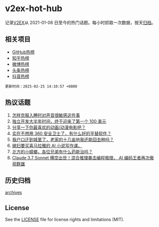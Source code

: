 # v2ex-hot-hub

 记录[V2EX](https://www.v2ex.com/)从 2021-01-06 日至今的热门话题。每小时抓取一次数据，按天[归档](archives)。
 
 ## 相关项目

- [GitHub热榜](https://github.com/it985/github-hot-hub)
- [知乎热榜](https://github.com/it985/zhihu-hot-hub)
- [微博热榜](https://github.com/it985/weibo-hot-hub)
- [头条热榜](https://github.com/it985/toutiao-hot-hub)
- [抖音热榜](https://github.com/it985/douyin-hot-hub)


 `更新时间：2025-02-25 14:10:57 +0800`

## 热议话题

1. [怎样克服入睡时对声音很敏感这件事](https://www.v2ex.com/t/1113983)
1. [独立开发大半年时间，终于迎来了第一个 100 美元](https://www.v2ex.com/t/1114017)
1. [分享一下你最喜欢的动画/动漫电影吧？](https://www.v2ex.com/t/1113997)
1. [实在不想用 360 安全卫士了，有什么好的平替软件？](https://www.v2ex.com/t/1113836)
1. [我户口迁到城里了，老家的十几亩地我还能回去种吗？](https://www.v2ex.com/t/1113929)
1. [媳妇要买喜马拉雅的 AI 小说写作课。](https://www.v2ex.com/t/1113863)
1. [北方的小蟑螂，各位兄弟有什么药能治吗？](https://www.v2ex.com/t/1113876)
1. [Claude 3.7 Sonnet 横空出世！混合推理暴击编程极限， AI 编码王者再次傲视群雄](https://www.v2ex.com/t/1113979)

## 历史归档

[archives](archives)

## License

See the [LICENSE](LICENSE) file for license rights and limitations (MIT).
